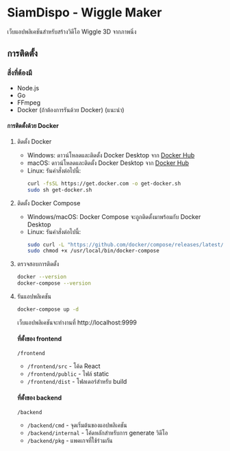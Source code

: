 # SiamDispo - Wiggle Maker

เว็บแอปพลิเคชันสำหรับสร้างวิดีโอ Wiggle 3D จากภาพนิ่ง

## การติดตั้ง

### สิ่งที่ต้องมี

- Node.js
- Go
- FFmpeg
- Docker (ถ้าต้องการรันด้วย Docker) (แนะนำ)

#### การติดตั้งด้วย Docker

1. ติดตั้ง Docker

   - Windows: ดาวน์โหลดและติดตั้ง Docker Desktop จาก [Docker Hub](https://hub.docker.com/editions/community/docker-ce-desktop-windows)
   - macOS: ดาวน์โหลดและติดตั้ง Docker Desktop จาก [Docker Hub](https://hub.docker.com/editions/community/docker-ce-desktop-mac)
   - Linux: รันคำสั่งต่อไปนี้:
     ```bash
     curl -fsSL https://get.docker.com -o get-docker.sh
     sudo sh get-docker.sh
     ```

2. ติดตั้ง Docker Compose

   - Windows/macOS: Docker Compose จะถูกติดตั้งมาพร้อมกับ Docker Desktop
   - Linux: รันคำสั่งต่อไปนี้:
     ```bash
     sudo curl -L "https://github.com/docker/compose/releases/latest/download/docker-compose-$(uname -s)-$(uname -m)" -o /usr/local/bin/docker-compose
     sudo chmod +x /usr/local/bin/docker-compose
     ```

3. ตรวจสอบการติดตั้ง

   ```bash
   docker --version
   docker-compose --version
   ```

4. รันแอปพลิเคชัน

   ```bash
   docker-compose up -d
   ```

   เว็บแอปพลิเคชันจะทำงานที่ http://localhost:9999

   #### ที่ตั้งของ frontend

   ```
   /frontend
   ```

   - `/frontend/src` - โค้ด React
   - `/frontend/public` - ไฟล์ static
   - `/frontend/dist` - โฟลเดอร์สำหรับ build

   #### ที่ตั้งของ backend

   ```
   /backend
   ```

   - `/backend/cmd` - จุดเริ่มต้นของแอปพลิเคชัน
   - `/backend/internal` - โค้ดหลักสำหรับการ generate วิดีโอ
   - `/backend/pkg` - แพคเกจที่ใช้ร่วมกัน
